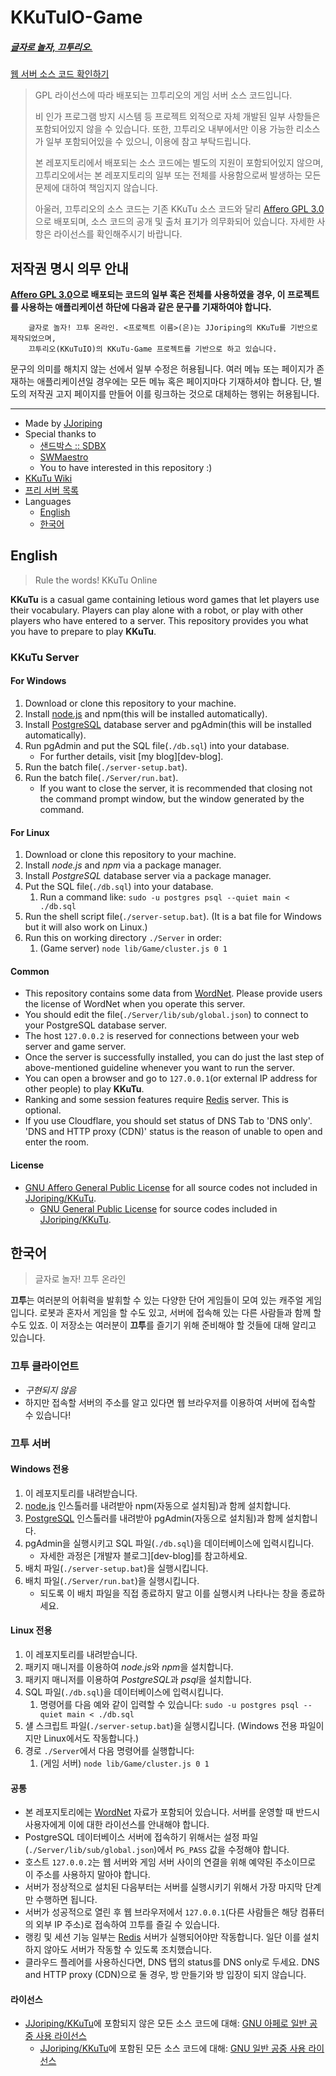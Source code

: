 # KKuTuIO-Game
##### [글자로 놀자, 끄투리오.](https://kkutu.io)
[웹 서버 소스 코드 확인하기](https://github.com/KKuTuIO/KKuTu-Web/tree/kkutuio)
> GPL 라이선스에 따라 배포되는 끄투리오의 게임 서버 소스 코드입니다.
> 
> 비 인가 프로그램 방지 시스템 등 프로젝트 외적으로 자체 개발된 일부 사항들은 포함되어있지 않을 수 있습니다.
또한, 끄투리오 내부에서만 이용 가능한 리소스가 일부 포함되어있을 수 있으니, 이용에 참고 부탁드립니다.
> 
> 본 레포지토리에서 배포되는 소스 코드에는 별도의 지원이 포함되어있지 않으며, 끄투리오에서는 본 레포지토리의 일부 또는 전체를 사용함으로써 발생하는 모든 문제에 대하여 책임지지 않습니다.
>
> 아울러, 끄투리오의 소스 코드는 기존 KKuTu 소스 코드와 달리 [Affero GPL 3.0](https://github.com/KKuTuIO/KKuTu-Game/blob/public/LICENSE)으로 배포되며, 소스 코드의 공개 및 출처 표기가 의무화되어 있습니다. 자세한 사항은 라이선스를 확인해주시기 바랍니다.

## 저작권 명시 의무 안내
**[Affero GPL 3.0](https://github.com/KKuTuIO/KKuTu-Game/blob/public/LICENSE)으로 배포되는 코드의 일부 혹은 전체를 사용하였을 경우, 이 프로젝트를 사용하는 애플리케이션 하단에 다음과 같은 문구를 기재하여야 합니다.**

```
	글자로 놀자! 끄투 온라인. <프로젝트 이름>(은)는 JJoriping의 KKuTu를 기반으로 제작되었으며,
	끄투리오(KKuTuIO)의 KKuTu-Game 프로젝트를 기반으로 하고 있습니다.
```

문구의 의미를 해치지 않는 선에서 일부 수정은 허용됩니다.
여러 메뉴 또는 페이지가 존재하는 애플리케이션일 경우에는 모든 메뉴 혹은 페이지마다 기재하셔야 합니다.
단, 별도의 저작권 고지 페이지를 만들어 이를 링크하는 것으로 대체하는 행위는 허용됩니다.


<hr/>

- Made by [JJoriping](http://blog.jjo.kr/)
- Special thanks to
    * [샌드박스 :: SDBX](http://cafe.naver.com/sdbx)
    * [SWMaestro](http://www.swmaestro.kr)
    * You to have interested in this repository :)
- [KKuTu Wiki](https://github.com/JJoriping/KKuTu/wiki)
- [프리 서버 목록](https://kkutu.kr/kkutu)
- Languages
    * [English](#english)
    * [한국어](#한국어)

## English
> Rule the words! KKuTu Online

**KKuTu** is a casual game containing letious word games that let players use their vocabulary.
Players can play alone with a robot, or play with other players who have entered to a server.
This repository provides you what you have to prepare to play **KKuTu**.

### KKuTu Server
#### For Windows
1. Download or clone this repository to your machine.
1. Install [node.js](https://nodejs.org/en/) and npm(this will be installed automatically).
1. Install [PostgreSQL](https://www.postgresql.org/) database server and pgAdmin(this will be installed automatically).
1. Run pgAdmin and put the SQL file(`./db.sql`) into your database.
	* For further details, visit [my blog][dev-blog].
1. Run the batch file(`./server-setup.bat`).
1. Run the batch file(`./Server/run.bat`).
	* If you want to close the server, it is recommended that closing not the command prompt window, but the window generated by the command.

#### For Linux
1. Download or clone this repository to your machine.
1. Install *node.js* and *npm* via a package manager.
1. Install *PostgreSQL* database server via a package manager.
1. Put the SQL file(`./db.sql`) into your database.
	1. Run a command like: `sudo -u postgres psql --quiet main < ./db.sql`
1. Run the shell script file(`./server-setup.bat`). (It is a bat file for Windows but it will also work on Linux.)
1. Run this on working directory `./Server` in order:
	1. (Game server) `node lib/Game/cluster.js 0 1`

#### Common
- This repository contains some data from [WordNet](https://wordnet.princeton.edu/). Please provide users the license of WordNet when you operate this server.
- You should edit the file(`./Server/lib/sub/global.json`) to connect to your PostgreSQL database server.
- The host `127.0.0.2` is reserved for connections between your web server and game server.
- Once the server is successfully installed, you can do just the last step of above-mentioned guideline whenever you want to run the server.
- You can open a browser and go to `127.0.0.1`(or external IP address for other people) to play **KKuTu**.
- Ranking and some session features require [Redis](https://redis.io/) server. This is optional.
- If you use Cloudflare, you should set status of DNS Tab to 'DNS only'. 'DNS and HTTP proxy (CDN)' status is the reason of unable to open and enter the room.

#### License
- [GNU Affero General Public License](https://github.com/KKuTuIO/KKuTu-Game/blob/public/LICENSE) for all source codes not included in [JJoriping/KKuTu](https://github.com/JJoriping/KKuTu). 
	- [GNU General Public License](https://github.com/JJoriping/KKuTu/blob/master/LICENSE) for source codes included in [JJoriping/KKuTu](https://github.com/JJoriping/KKuTu).

## 한국어
> 글자로 놀자! 끄투 온라인

**끄투**는 여러분의 어휘력을 발휘할 수 있는 다양한 단어 게임들이 모여 있는 캐주얼 게임입니다.
로봇과 혼자서 게임을 할 수도 있고, 서버에 접속해 있는 다른 사람들과 함께 할 수도 있죠.
이 저장소는 여러분이 **끄투**를 즐기기 위해 준비해야 할 것들에 대해 알리고 있습니다.

### 끄투 클라이언트
- *구현되지 않음*
- 하지만 접속할 서버의 주소를 알고 있다면 웹 브라우저를 이용하여 서버에 접속할 수 있습니다!

### 끄투 서버
#### Windows 전용
1. 이 레포지토리를 내려받습니다.
1. [node.js](https://nodejs.org/ko/) 인스톨러를 내려받아 npm(자동으로 설치됨)과 함께 설치합니다.
1. [PostgreSQL](https://www.postgresql.org/) 인스톨러를 내려받아 pgAdmin(자동으로 설치됨)과 함께 설치합니다.
1. pgAdmin을 실행시키고 SQL 파일(`./db.sql`)을 데이터베이스에 입력시킵니다.
	* 자세한 과정은 [개발자 블로그][dev-blog]를 참고하세요.
1. 배치 파일(`./server-setup.bat`)을 실행시킵니다.
1. 배치 파일(`./Server/run.bat`)을 실행시킵니다.
	* 되도록 이 배치 파일을 직접 종료하지 말고 이를 실행시켜 나타나는 창을 종료하세요.

#### Linux 전용
1. 이 레포지토리를 내려받습니다.
1. 패키지 매니저를 이용하여 *node.js*와 *npm*을 설치합니다.
1. 패키지 매니저를 이용하여 *PostgreSQL*과 *psql*을 설치합니다.
1. SQL 파일(`./db.sql`)을 데이터베이스에 입력시킵니다.
	1. 명령어를 다음 예와 같이 입력할 수 있습니다: `sudo -u postgres psql --quiet main < ./db.sql`
1. 섈 스크립트 파일(`./server-setup.bat`)을 실행시킵니다. (Windows 전용 파일이지만 Linux에서도 작동합니다.)
1. 경로 `./Server`에서 다음 명령어를 실행합니다:
	1. (게임 서버) `node lib/Game/cluster.js 0 1`

#### 공통
- 본 레포지토리에는 [WordNet](https://wordnet.princeton.edu/) 자료가 포함되어 있습니다. 서버를 운영할 때 반드시 사용자에게 이에 대한 라이선스를 안내해야 합니다.
- PostgreSQL 데이터베이스 서버에 접속하기 위해서는 설정 파일(`./Server/lib/sub/global.json`)에서 `PG_PASS` 값을 수정해야 합니다.
- 호스트 `127.0.0.2`는 웹 서버와 게임 서버 사이의 연결을 위해 예약된 주소이므로 이 주소를 사용하지 말아야 합니다.
- 서버가 정상적으로 설치된 다음부터는 서버를 실행시키기 위해서 가장 마지막 단계만 수행하면 됩니다.
- 서버가 성공적으로 열린 후 웹 브라우저에서 `127.0.0.1`(다른 사람들은 해당 컴퓨터의 외부 IP 주소)로 접속하여 끄투를 즐길 수 있습니다.
- 랭킹 및 세션 기능 일부는 [Redis](https://redis.io/) 서버가 실행되어야만 작동합니다. 일단 이를 설치하지 않아도 서버가 작동할 수 있도록 조치했습니다.
- 클라우드 플레어를 사용하신다면, DNS 탭의 status를 DNS only로 두세요. DNS and HTTP proxy (CDN)으로 둘 경우, 방 만들기와 방 입장이 되지 않습니다.

#### 라이선스
- [JJoriping/KKuTu](https://github.com/JJoriping/KKuTu)에 포함되지 않은 모든 소스 코드에 대해: [GNU 아페로 일반 공중 사용 라이선스](https://github.com/KKuTuIO/KKuTu-Game/blob/public/LICENSE)
	- [JJoriping/KKuTu](https://github.com/JJoriping/KKuTu)에 포함된 모든 소스 코드에 대해: [GNU 일반 공중 사용 라이선스](https://github.com/JJoriping/KKuTu/blob/master/LICENSE)

[kkutuio]: https://kkutu.io
[kkutuio-cafe]: https://cafe.kkutu.io/kkutuio